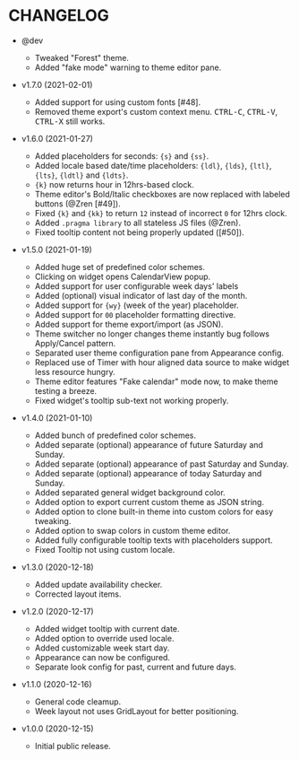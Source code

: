 # CHANGELOG

* @dev
  * Tweaked "Forest" theme.
  * Added "fake mode" warning to theme editor pane.

* v1.7.0 (2021-02-01)
  * Added support for using custom fonts [#48].
  * Removed theme export's custom context menu. <kbd>CTRL-C</kbd>, <kbd>CTRL-V</kbd>, <kbd>CTRL-X</kbd> still works.

* v1.6.0 (2021-01-27)
  * Added placeholders for seconds: `{s}` and `{ss}`.
  * Added locale based date/time placeholders: `{ldl}`, `{lds}`, `{ltl}`, `{lts}`, `{ldtl}` and `{ldts}`.
  * `{k}` now returns hour in 12hrs-based clock.
  * Theme editor's Bold/Italic checkboxes are now replaced with labeled buttons (@Zren [#49]).
  * Fixed `{k}` and `{kk}` to return `12` instead of incorrect `0` for 12hrs clock.
  * Added `.pragma library` to all stateless JS files (@Zren).
  * Fixed tooltip content not being properly updated ([#50]).

* v1.5.0 (2021-01-19)
  * Added huge set of predefined color schemes.
  * Clicking on widget opens CalendarView popup.
  * Added support for user configurable week days' labels
  * Added (optional) visual indicator of last day of the month.
  * Added support for `{wy}` (week of the year) placeholder.
  * Added support for `00` placeholder formatting directive.
  * Added support for theme export/import (as JSON).
  * Theme switcher no longer changes theme instantly bug follows Apply/Cancel pattern.
  * Separated user theme configuration pane from Appearance config.
  * Replaced use of Timer with hour aligned data source to make widget less resource hungry.
  * Theme editor features "Fake calendar" mode now, to make theme testing a breeze.
  * Fixed widget's tooltip sub-text not working properly.

* v1.4.0 (2021-01-10)
  * Added bunch of predefined color schemes.
  * Added separate (optional) appearance of future Saturday and Sunday.
  * Added separate (optional) appearance of past Saturday and Sunday.
  * Added separate (optional) appearance of today Saturday and Sunday.
  * Added separated general widget background color.
  * Added option to export current custom theme as JSON string.
  * Added option to clone built-in theme into custom colors for easy tweaking.
  * Added option to swap colors in custom theme editor.
  * Added fully configurable tooltip texts with placeholders support.
  * Fixed Tooltip not using custom locale.

* v1.3.0 (2020-12-18)
  * Added update availability checker.
  * Corrected layout items.

* v1.2.0 (2020-12-17)
  * Added widget tooltip with current date.
  * Added option to override used locale.
  * Added customizable week start day.
  * Appearance can now be configured.
  * Separate look config for past, current and future days.

* v1.1.0 (2020-12-16)
  * General code cleamup.
  * Week layout not uses GridLayout for better positioning.

* v1.0.0 (2020-12-15)
  * Initial public release.
